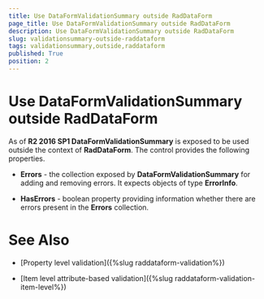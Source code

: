 ```yaml
---
title: Use DataFormValidationSummary outside RadDataForm
page_title: Use DataFormValidationSummary outside RadDataForm
description: Use DataFormValidationSummary outside RadDataForm
slug: validationsummary-outside-raddataform
tags: validationsummary,outside,raddataform
published: True
position: 2
---
```


# Use DataFormValidationSummary outside RadDataForm

As of __R2 2016 SP1 DataFormValidationSummary__ is exposed to be used outside the context of __RadDataForm__. The control provides the following properties.

* __Errors__ - the collection exposed by __DataFormValidationSummary__ for adding and removing errors. It expects objects of type __ErrorInfo__.

* __HasErrors__ - boolean property providing information whether there are errors present in the __Errors__ collection.


# See Also

 * [Property level validation]({%slug raddataform-validation%})
 
 * [Item level attribute-based validation]({%slug raddataform-validation-item-level%})


